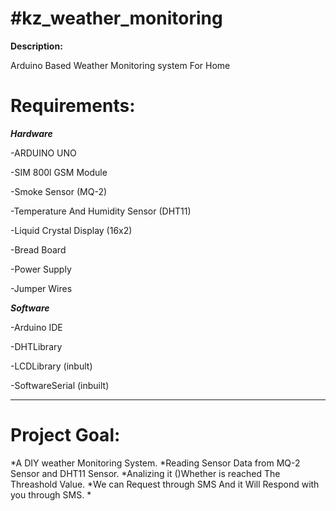 **#kz_weather_monitoring**
=
**Description:**

Arduino Based Weather Monitoring system For Home

**Requirements:**
=

***Hardware***

-ARDUINO UNO

-SIM 800l GSM Module

-Smoke Sensor \(MQ-2\)

-Temperature And Humidity Sensor \(DHT11\)

-Liquid Crystal Display \(16x2\)

-Bread Board

-Power Supply

-Jumper Wires

***Software***
  
-Arduino IDE

-DHTLibrary

-LCDLibrary \(inbult\)

-SoftwareSerial \(inbuilt\)

-------------------------------------
Project Goal:
=

  \*A DIY weather Monitoring System.
  \*Reading Sensor Data from MQ-2 Sensor and DHT11 Sensor.
  \*Analizing it ()Whether is reached The Threashold Value.
  \*We can Request through SMS And it Will Respond with you through SMS.
  \*
